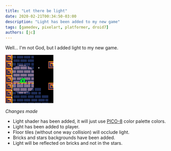 ```yaml
---
title: "Let there be light"
date: 2020-02-21T00:34:50-03:00
description: "Light has been added to my new game"
tags: [gamedev, pixelart, platformer, droid7]
authors: [jc]
---
```


Well... I'm not God, but I added light to my new game.

![Game screenshot](thumbnail.png)

*Changes made*
- Light shader has been added, it will just use [PICO-8](https://lospec.com/palette-list/pico-8) color palette colors.
- Light has been added to player.
- Floor tiles (without one way collision) will occlude light.
- Bricks and stars backgrounds have been added.
- Light will be reflected on bricks and not in the stars.
